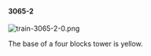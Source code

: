 #### 3065-2
![train-3065-2-0.png](https://github.com/lil-lab/nlvr/raw/master/nlvr/train/images/18/train-3065-2-0.png "train-3065-2-0.png")

The base of a four blocks tower is yellow.